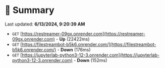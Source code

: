 # 📖 Summary
Last updated: **6/13/2024, 9:20:39 AM**

- `GET` [https://restreamer-09gx.onrender.com](https://restreamer-09gx.onrender.com) - **Up** (22422ms)
- `GET` [https://filestreambot-b5k6.onrender.com/](https://filestreambot-b5k6.onrender.com/) - **Down** (176ms)
- `GET` [https://jupyterlab-python3-12-3.onrender.com](https://jupyterlab-python3-12-3.onrender.com) - **Down** (152ms)
